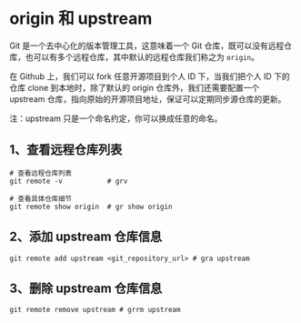 # origin 和 upstream

Git 是一个去中心化的版本管理工具，这意味着一个 Git 仓库，既可以没有远程仓库，也可以有多个远程仓库，其中默认的远程仓库我们称之为 `origin`。

在 Github 上，我们可以 fork 任意开源项目到个人 ID 下，当我们把个人 ID 下的仓库 clone 到本地时，除了默认的 origin 仓库外，我们还需要配置一个 upstream 仓库，指向原始的开源项目地址，保证可以定期同步源仓库的更新。

注：upstream 只是一个命名约定，你可以换成任意的命名。

## 1、查看远程仓库列表

```shell
# 查看远程仓库列表
git remote -v           # grv

# 查看具体仓库细节
git remote show origin  # gr show origin
```

## 2、添加 upstream 仓库信息

```shell
git remote add upstream <git_repository_url> # gra upstream
```

## 3、删除 upstream 仓库信息

```shell
git remote remove upstream # grrm upstream
```

